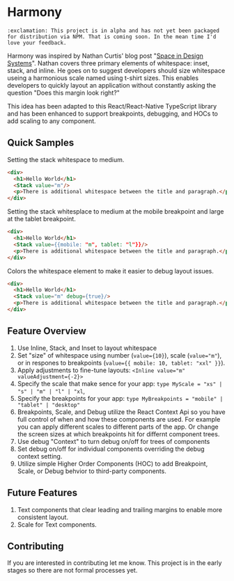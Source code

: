 # Harmony

`:exclamation: This project is in alpha and has not yet been packaged for distribution via NPM. That is coming soon. In the mean time I'd love your feedback.`

Harmony was inspired by Nathan Curtis' blog post "[Space in Design Systems](https://medium.com/eightshapes-llc/space-in-design-systems-188bcbae0d62)". Nathan covers three primary elements of whitespace: inset, stack, and inline. He goes on to suggest developers should size whitespace useing a harmonious scale named using t-shirt sizes. This enables developers to quickly layout an application without constantly asking the question "Does this margin look right?"

This idea has been adapted to this React/React-Native TypeScript library and has been enhanced to support breakpoints, debugging, and HOCs to add scaling to any component.

## Quick Samples

Setting the stack whitespace to medium.

```html
<div>
  <h1>Hello World</h1>
  <Stack value="m"/>
  <p>There is additional whitespace between the title and paragraph.</p>
</div>
```

Setting the stack whitesplace to medium at the mobile breakpoint and large at the tablet breakpoint.

```html
<div>
  <h1>Hello World</h1>
  <Stack value={{mobile: "m", tablet: "l"}}/>
  <p>There is additional whitespace between the title and paragraph.</p>
</div>
```

Colors the whitespace element to make it easier to debug layout issues.

```html
<div>
  <h1>Hello World</h1>
  <Stack value="m" debug={true}/>
  <p>There is additional whitespace between the title and paragraph.</p>
</div>
```

## Feature Overview

1. Use Inline, Stack, and Inset to layout whitespace
2. Set "size" of whitespace using number (`value={10}`), scale (`value="m"`), or in respones to breakpoints (`value={{ mobile: 10, tablet: "xxl" }}`).
3. Apply adjustments to fine-tune layouts: `<Inline value="m" valueAdjustment={-2}>`
4. Specify the scale that make sence for your app: `type MyScale = "xs" | "s" | "m" | "l" | "xl`,
5. Specify the breakpoints for your app: `type MyBreakpoints = "mobile" | "tablet" | "desktop"`
6. Breakpoints, Scale, and Debug utilize the React Context Api so you have full control of when and how these components are used. For example you can apply different scales to different parts of the app. Or change the screen sizes at which breakpoints hit for differnt component trees.
7. Use debug "Context" to turn debug on/off for trees of components
8. Set debug on/off for individual components overriding the debug context setting.
9. Utilize simple Higher Order Components (HOC) to add Breakpoint, Scale, or Debug behvior to third-party components.

## Future Features

1. Text components that clear leading and trailing margins to enable more consistent layout.
2. Scale for Text components.

## Contributing

If you are interested in contributing let me know. This project is in the early stages so there are not formal processes yet.
